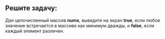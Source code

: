 ## Решите задачу:

Дан целочисленный массив **nums**, выведите на экран **true**, если любое значение
встречается в массиве как минимум дважды, и **false**, если каждый элемент
различен.
